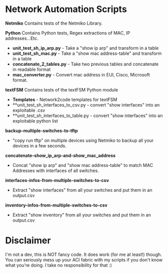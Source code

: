 # Network Automation Scripts

**Netmiko** 
 Contains tests of the Netmiko Library.

**Python** 
 Contains Python tests, Regex extractions of MAC, IP addresses...Etc.
- **unit_test_sh_ip_arp.py** - Take a "show ip arp" and transform in a table
- **unit_test_sh_mac.py** - Take a "show mac address-table" and transform in a table
- **concatenate_2_tables.py** - Take two previous tables and concatenate in readable format
- **mac_converter.py** - Convert mac address in EUI, Cisco, Microsoft format.

**textFSM** 
 Contains tests of the textFSM Python module
- **Templates** - Network2code templates for textFSM
- **unit_test_sh_interfaces_to_csv.py - convert "show interfaces" into an exploitable .csv
- **unit_test_sh_interfaces_to_table.py - convert "show interfaces" into an exploitable python list
  
**backup-multiple-switches-to-tftp**
- "copy run tftp" on multiple devices using Netmiko to backup all your devices in a few seconds.

**concatenate-show_ip_arp-and-show_mac_address**
- Concat "show ip arp" and "show mac address-table" to match MAC Addresses with interfaces of all switches.

**interfaces-infos-from-multiple-switches-to-csv**
- Extract "show interfaces" from all your switches and put them in an output.csv

**inventory-infos-from-multiple-switches-to-csv**
- Extract "show inventory" from all your switches and put them in an output.csv

# Disclaimer
I'm not a dev, this is NOT fancy code. It does work (for me at least!) though. You can seriously mess up your ACI fabric with my scripts if you don't know what you're doing. I take no responsibility for that :)
